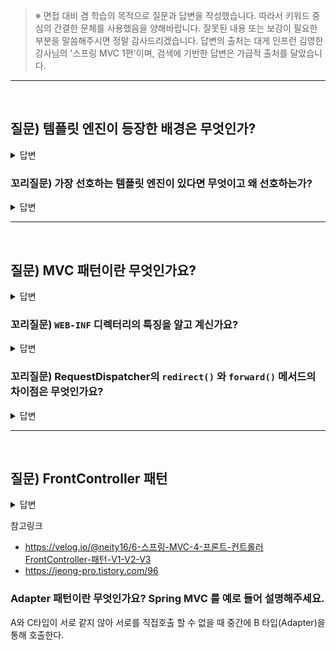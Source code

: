 > ※ 면접 대비 겸 학습의 목적으로 질문과 답변을 작성했습니다. 따라서 키워드 중심의 간결한 문체를 사용했음을 양해바랍니다. 잘못된 내용 또는 보강이 필요한 부분을 말씀해주시면 정말 감사드리겠습니다. 답변의 출처는 대게 인프런 김영한 강사님의 '스프링 MVC 1편'이며, 검색에 기반한 답변은 가급적 출처를 달았습니다.

---
<br />

## 질문) 템플릿 엔진이 등장한 배경은 무엇인가?

<details>
    <summary>답변</summary>
</br>

- 서블릿 덕분에 동적으로 원하는 HTML을 마음껏 만들 수 있으나, 매우 복잡하고 비효율적.
- HTML 문서에 동적으로 변경해야 하는 부분만 자바 코드를 넣을 수 있다면 더 편리.
- 종류 : JSP, Thymeleaf, Mustache, Freemarker, Velocity 등

</details>

### 꼬리질문) 가장 선호하는 템플릿 엔진이 있다면 무엇이고 왜 선호하는가?

<details>
    <summary>답변</summary>
</br>

사용 경험 有 : JSP, Mustache, Thymleaf

</details>

---
<br />

## 질문) MVC 패턴이란 무엇인가요?

<details>
    <summary>답변</summary>
</br>

웹 애플리케이션 개발 방법론으로, Model / View / Controller 세 가지 요소가 각 기능에 특화하여 역할을 분리하여 개발하는 디자인패턴이다.

등장배경
- 서블렛 또는 JSP 만으로 비즈니스 로직과 View 렌더링 까지 모두 처리하면
    1. 너무 많은 역할로 인해 유지보수 측면에서 비효율적.
    2. 비즈니스/뷰렌더링 두 측면은 변경의 라이프 사이클이 다름
- 특정 업무(기능)에 특화하여 역할을 분리하기 위해  MVC 패턴이 등장

구성
- Model : 뷰에 출력할 데이터을 담음. 
- View : 모델의 데이터를 사용해 화면을 그리는 일에 집중. 즉, HTML을 생성.
- Controller : HTTP 요청을 받아서 파라미터를 검증. 비즈니스 로직 호출. 모델에 데이터 적재.

|![image](https://github.com/proHyundo/backend-cs-study/assets/128882585/98f0cd5f-0b86-4dd1-93ee-1c0706b86227)|![image](https://github.com/proHyundo/backend-cs-study/assets/128882585/6e7e3ac5-dd1d-473e-9ebd-e40ce9e4ef20)|![image](https://github.com/proHyundo/backend-cs-study/assets/128882585/01d161c1-5040-40f6-8724-3e4675e8389e)|
|--|--|--|

</details>

### 꼬리질문) `WEB-INF` 디렉터리의 특징을 알고 계신가요?

<details>
    <summary>답변</summary>
</br>

- `WEB-INF` 디렉터리는 외부에서 직접 호출하여 제공받을 수 없다.
- RequestDispatcher의 include() 또는 forward() 메서드를 사용해 응답하는 것이 일반적이다.

</details>

### 꼬리질문) RequestDispatcher의 `redirect()` 와 `forward()` 메서드의 차이점은 무엇인가요?

<details>
    <summary>답변</summary>
</br>

redirect()
- 실제 클라이언트(웹 브라우저)에 응답이 나갔다가, 클라이언트가 redirect 경로로 다시 요청
- 따라서 클라이언트가 인지할 수 있고, URL 경로도 실제로 변경

forward()
- 서버 내부에서 일어나는 호출이기 때문에 클라이언트가 전혀 인지하지 못한다.

</details>

---
<br />

## 질문) FrontController 패턴

<details>
    <summary>답변</summary>
</br>

![image](https://github.com/proHyundo/backend-cs-study/assets/128882585/01d161c1-5040-40f6-8724-3e4675e8389e)

위 구조의 문제점
- Controller에 중복된 코드(forward, viewpath)가 존재한다.
- Controller에 response 객체가 사용되고 있지 않다.
- 로그 출력 등 **공통처리가 어렵다.**
    - 유틸리티 메서드로 분리하여도 항상 호출해야 하기 때문에 중복이 발생.
    

FrontController 패턴
- 서블릿 하나를 도입해 공통로직을 처리하도록 한다.(수문장 역할)
- 해당 서블릿 하나로 클라이언트의 요청을 받고, 요청에 맞는 컨트롤러가 호출되도록 한다. (입구를 하나로) 즉, **`진입점이 하나로`** 모인다.
- 나머지 컨트롤러는 서블릿으로 생성하지 않아도 된다.

스프링 MVC의 핵심도 FrontController 패턴이다. DispatcherServelt이 FrontController 패턴을 구현하고 있다.

</details>

참고링크
- https://velog.io/@neity16/6-스프링-MVC-4-프론트-컨트롤러FrontController-패턴-V1-V2-V3
- https://jeong-pro.tistory.com/96

### Adapter 패턴이란 무엇인가요? Spring MVC 를 예로 들어 설명해주세요.

A와 C타입이 서로 같지 않아 서로를 직접호출 할 수 없을 때 중간에 B 타입(Adapter)을 통해 호출한다.